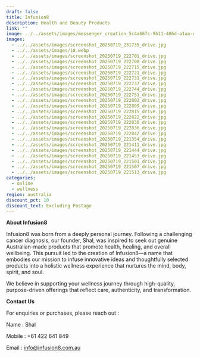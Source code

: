 ```yaml
---
draft: false
title: Infusion8
description: Health and Beauty Products
link: ""
image: ../../assets/images/messenger_creation_5c4a687c-9b11-486d-a1aa-dc14873a6bf7.jpeg
images:
  - ../../assets/images/screenshot_20250719_231735_drive.jpg
  - ../../assets/images/i8.webp
  - ../../assets/images/screenshot_20250719_222701_drive.jpg
  - ../../assets/images/screenshot_20250719_222708_drive.jpg
  - ../../assets/images/screenshot_20250719_222715_drive.jpg
  - ../../assets/images/screenshot_20250719_222721_drive.jpg
  - ../../assets/images/screenshot_20250719_222731_drive.jpg
  - ../../assets/images/screenshot_20250719_222737_drive.jpg
  - ../../assets/images/screenshot_20250719_222744_drive.jpg
  - ../../assets/images/screenshot_20250719_222751_drive.jpg
  - ../../assets/images/screenshot_20250719_222802_drive.jpg
  - ../../assets/images/screenshot_20250719_222809_drive.jpg
  - ../../assets/images/screenshot_20250719_222815_drive.jpg
  - ../../assets/images/screenshot_20250719_222822_drive.jpg
  - ../../assets/images/screenshot_20250719_222830_drive.jpg
  - ../../assets/images/screenshot_20250719_222836_drive.jpg
  - ../../assets/images/screenshot_20250719_222842_drive.jpg
  - ../../assets/images/screenshot_20250719_221354_drive.jpg
  - ../../assets/images/screenshot_20250719_221411_drive.jpg
  - ../../assets/images/screenshot_20250719_221444_drive.jpg
  - ../../assets/images/screenshot_20250719_221453_drive.jpg
  - ../../assets/images/screenshot_20250719_221501_drive.jpg
  - ../../assets/images/screenshot_20250719_221507_drive.jpg
  - ../../assets/images/screenshot_20250719_221513_drive.jpg
categories:
  - online
  - wellness
region: australia
discount_pct: 10
discount_text: Excluding Postage
---
```

**About Infusion8**

Infusion8 was born from a deeply personal journey. Following a challenging cancer diagnosis, our founder, Shal, was inspired to seek out genuine Australian-made products that promote health, healing, and overall wellbeing. This pursuit led to the creation of Infusion8—a name that embodies our mission to infuse innovative ideas and thoughtfully selected products into a holistic wellness experience that nurtures the mind, body, spirit, and soul.

We believe in supporting your wellness journey through high-quality, purpose-driven offerings that reflect care, authenticity, and transformation.

**Contact Us**

For enquiries or purchases, please reach out :

Name : Shal

Mobile : +61 422 641 849

Email : info@infusion8.com.au

